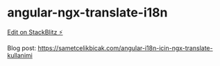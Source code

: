 # angular-ngx-translate-i18n

[Edit on StackBlitz ⚡️](https://stackblitz.com/edit/angular-ngx-translate-i18n)

Blog post: https://sametcelikbicak.com/angular-i18n-icin-ngx-translate-kullanimi
